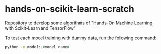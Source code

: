 # hands-on-scikit-learn-scratch
Repository to develop some algorithms of "Hands-On Machine Learning with Scikit-Learn and TensorFlow"

To test each model training with dummy data, run the following command:

```cmd
python -m models.<model_name>
```